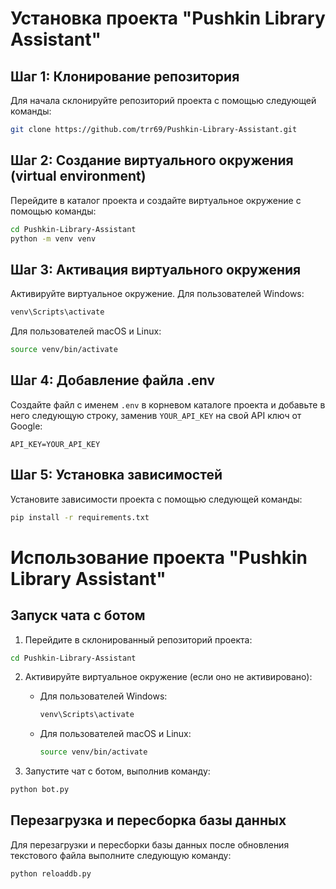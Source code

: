 # Установка проекта "Pushkin Library Assistant"

## Шаг 1: Клонирование репозитория

Для начала склонируйте репозиторий проекта с помощью следующей команды:

```bash
git clone https://github.com/trr69/Pushkin-Library-Assistant.git
```

## Шаг 2: Создание виртуального окружения (virtual environment)

Перейдите в каталог проекта и создайте виртуальное окружение с помощью команды:

```bash
cd Pushkin-Library-Assistant
python -m venv venv
```

## Шаг 3: Активация виртуального окружения

Активируйте виртуальное окружение. Для пользователей Windows:

```bash
venv\Scripts\activate
```

Для пользователей macOS и Linux:

```bash
source venv/bin/activate
```

## Шаг 4: Добавление файла .env

Создайте файл с именем `.env` в корневом каталоге проекта и добавьте в него следующую строку, заменив `YOUR_API_KEY` на свой API ключ от Google:

```
API_KEY=YOUR_API_KEY
```

## Шаг 5: Установка зависимостей

Установите зависимости проекта с помощью следующей команды:

```bash
pip install -r requirements.txt
```

# Использование проекта "Pushkin Library Assistant"

## Запуск чата с ботом

1. Перейдите в склонированный репозиторий проекта:

```bash
cd Pushkin-Library-Assistant
```

2. Активируйте виртуальное окружение (если оно не активировано):

   - Для пользователей Windows:

     ```bash
     venv\Scripts\activate
     ```

   - Для пользователей macOS и Linux:

     ```bash
     source venv/bin/activate
     ```

3. Запустите чат с ботом, выполнив команду:

```bash
python bot.py
```

## Перезагрузка и пересборка базы данных

Для перезагрузки и пересборки базы данных после обновления текстового файла выполните следующую команду:

```bash
python reloaddb.py
```
